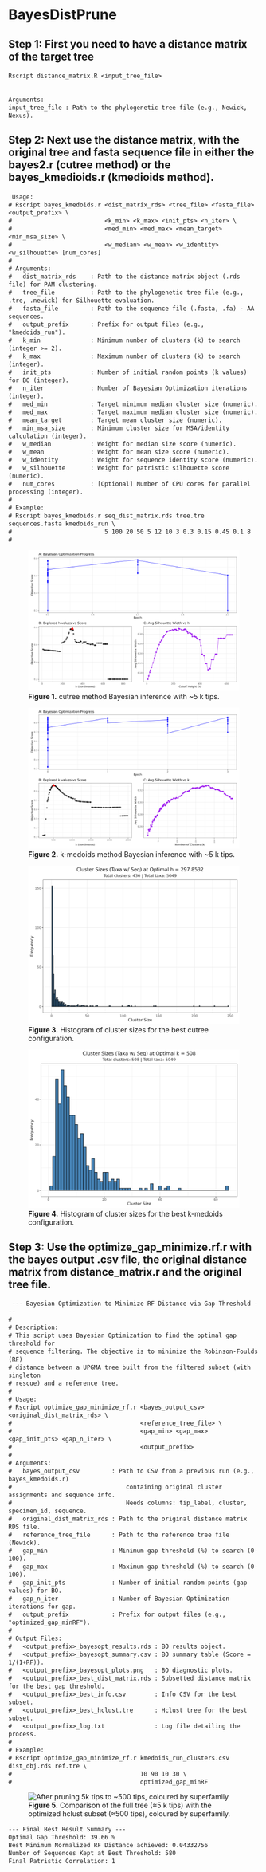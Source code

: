 # BayesDistPrune

## Step 1: First you need to have a distance matrix of the target tree


```
Rscript distance_matrix.R <input_tree_file>


Arguments:
input_tree_file : Path to the phylogenetic tree file (e.g., Newick, Nexus).

```

## Step 2: Next use the distance matrix, with the original tree and fasta sequence file in either the bayes2.r (cutree method) or the bayes_kmedioids.r (kmedioids method).

```
 Usage:
# Rscript bayes_kmedoids.r <dist_matrix_rds> <tree_file> <fasta_file> <output_prefix> \
#                          <k_min> <k_max> <init_pts> <n_iter> \
#                          <med_min> <med_max> <mean_target> <min_msa_size> \
#                          <w_median> <w_mean> <w_identity> <w_silhouette> [num_cores]
#
# Arguments:
#   dist_matrix_rds    : Path to the distance matrix object (.rds file) for PAM clustering.
#   tree_file          : Path to the phylogenetic tree file (e.g., .tre, .newick) for Silhouette evaluation.
#   fasta_file         : Path to the sequence file (.fasta, .fa) - AA sequences.
#   output_prefix      : Prefix for output files (e.g., "kmedoids_run").
#   k_min              : Minimum number of clusters (k) to search (integer >= 2).
#   k_max              : Maximum number of clusters (k) to search (integer).
#   init_pts           : Number of initial random points (k values) for BO (integer).
#   n_iter             : Number of Bayesian Optimization iterations (integer).
#   med_min            : Target minimum median cluster size (numeric).
#   med_max            : Target maximum median cluster size (numeric).
#   mean_target        : Target mean cluster size (numeric).
#   min_msa_size       : Minimum cluster size for MSA/identity calculation (integer).
#   w_median           : Weight for median size score (numeric).
#   w_mean             : Weight for mean size score (numeric).
#   w_identity         : Weight for sequence identity score (numeric).
#   w_silhouette       : Weight for patristic silhouette score (numeric).
#   num_cores          : [Optional] Number of CPU cores for parallel processing (integer).
#
# Example:
# Rscript bayes_kmedoids.r seq_dist_matrix.rds tree.tre sequences.fasta kmedoids_run \
#                          5 100 20 50 5 12 10 3 0.3 0.15 0.45 0.1 8
#
```

<!-- cutree method Bayesian inference with ~5k tips -->
<figure>
  <img src="Figures/hcut_run_size_identity_bayesopt_combined_plots.png"
       alt="cutree method Bayesian inference with ~5k tips">
  <figcaption><strong>Figure&nbsp;1.</strong> cutree method Bayesian inference with ~5 k tips.</figcaption>
</figure>

<!-- k-medoids method Bayesian inference with ~5k tips -->
<figure>
  <img src="Figures/kmedoids_run_size_identity_bayesopt_combined_plots.png"
       alt="k-medoids method Bayesian inference with ~5k tips">
  <figcaption><strong>Figure&nbsp;2.</strong> k-medoids method Bayesian inference with ~5 k tips.</figcaption>
</figure>

<!-- cutree method histogram -->
<figure>
  <img src="Figures/hcut_run_size_identity_best_h297.8532_histogram.png"
       alt="cutree method histogram">
  <figcaption><strong>Figure&nbsp;3.</strong> Histogram of cluster sizes for the best cutree configuration.</figcaption>
</figure>

<!-- k-medoids method histogram -->
<figure>
  <img src="Figures/kmedoids_run_size_identity_best_k508_histogram.png"
       alt="k-medoids method histogram">
  <figcaption><strong>Figure&nbsp;4.</strong> Histogram of cluster sizes for the best k-medoids configuration.</figcaption>
</figure>



## Step 3: Use the optimize_gap_minimize.rf.r with the bayes output .csv file, the original distance matrix from distance_matrix.r and the original tree file.

```
 --- Bayesian Optimization to Minimize RF Distance via Gap Threshold ---
#
# Description:
# This script uses Bayesian Optimization to find the optimal gap threshold for
# sequence filtering. The objective is to minimize the Robinson-Foulds (RF)
# distance between a UPGMA tree built from the filtered subset (with singleton
# rescue) and a reference tree.
#
# Usage:
# Rscript optimize_gap_minimize_rf.r <bayes_output_csv> <original_dist_matrix_rds> \
#                                    <reference_tree_file> \
#                                    <gap_min> <gap_max> <gap_init_pts> <gap_n_iter> \
#                                    <output_prefix>
#
# Arguments:
#   bayes_output_csv         : Path to CSV from a previous run (e.g., bayes_kmedoids.r)
#                                containing original cluster assignments and sequence info.
#                                Needs columns: tip_label, cluster, specimen_id, sequence.
#   original_dist_matrix_rds : Path to the original distance matrix RDS file.
#   reference_tree_file      : Path to the reference tree file (Newick).
#   gap_min                  : Minimum gap threshold (%) to search (0-100).
#   gap_max                  : Maximum gap threshold (%) to search (0-100).
#   gap_init_pts             : Number of initial random points (gap values) for BO.
#   gap_n_iter               : Number of Bayesian Optimization iterations for gap.
#   output_prefix            : Prefix for output files (e.g., "optimized_gap_minRF").
#
# Output Files:
#   <output_prefix>_bayesopt_results.rds : BO results object.
#   <output_prefix>_bayesopt_summary.csv : BO summary table (Score = 1/(1+RF)).
#   <output_prefix>_bayesopt_plots.png   : BO diagnostic plots.
#   <output_prefix>_best_dist_matrix.rds : Subsetted distance matrix for the best gap threshold.
#   <output_prefix>_best_info.csv        : Info CSV for the best subset.
#   <output_prefix>_best_hclust.tre      : Hclust tree for the best subset.
#   <output_prefix>_log.txt              : Log file detailing the process.
#
# Example:
# Rscript optimize_gap_minimize_rf.r kmedoids_run_clusters.csv dist_obj.rds ref.tre \
#                                    10 90 10 30 \
#                                    optimized_gap_minRF
```


<!-- Full vs. optimized hclust comparison -->
<figure>
  <img src="Figures/optimized_gap_minRF_full_vs_optimized_hclust_plot.png"
       alt="After pruning 5k tips to ~500 tips, coloured by superfamily">
  <figcaption><strong>Figure&nbsp;5.</strong> Comparison of the full tree (≈5 k tips) with the optimized hclust subset (≈500 tips), coloured by superfamily.</figcaption>
</figure>

```
--- Final Best Result Summary ---
Optimal Gap Threshold: 39.66 %
Best Minimum Normalized RF Distance achieved: 0.04332756
Number of Sequences Kept at Best Threshold: 580
Final Patristic Correlation: 1

```
